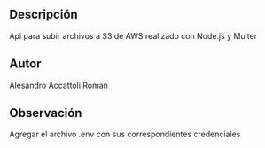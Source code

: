 ## Descripción

Api para subir archivos a S3 de AWS realizado con Node.js y Multer

## Autor

Alesandro Accattoli Roman

## Observación

Agregar el archivo .env con sus correspondientes credenciales
